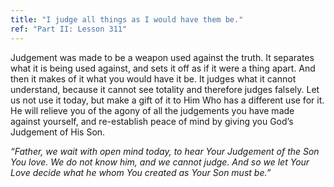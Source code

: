 ```yaml
---
title: "I judge all things as I would have them be."
ref: "Part II: Lesson 311"
---
```


Judgement was made to be a weapon used against the truth. It separates
what it is being used against, and sets it off as if it were a thing
apart. And then it makes of it what you would have it be. It judges what
it cannot understand, because it cannot see totality and therefore
judges falsely. Let us not use it today, but make a gift of it to Him
Who has a different use for it. He will relieve you of the agony of all
the judgements you have made against yourself, and re-establish peace of
mind by giving you God’s Judgement of His Son.

*“Father, we wait with open mind today, to hear Your Judgement of the
Son You love. We do not know him, and we cannot judge. And so we let Your
Love decide what he whom You created as Your Son must be.”*

